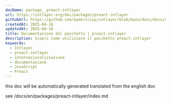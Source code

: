 ```yaml
---
docName: package__preact-intlayer
url: https://intlayer.org/doc/packages/preact-intlayer
githubUrl: https://github.com/aymericzip/intlayer/blob/main/docs/docs/en/packages/preact-intlayer/index.md
createdAt: 2025-04-18
updatedAt: 2025-04-18
title: Documentazione del pacchetto | preact-intlayer
description: Scopri come utilizzare il pacchetto preact-intlayer
keywords:
  - Intlayer
  - preact-intlayer
  - internazionalizzazione
  - documentazione
  - JavaScript
  - Preact
---
```


this doc will be automatically generated translated from the english doc

see /docs/en/packages/preact-intlayer/index.md
